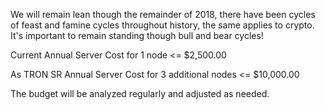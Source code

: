 We will remain lean though the remainder of 2018, there have been cycles of feast and famine cycles throughout history, the same applies to crypto. It's important to remain standing though bull and bear cycles!

Current Annual Server Cost for 1 node <= $2,500.00

As TRON SR Annual Server Cost for 3 additional nodes <= $10,000.00

The budget will be analyzed regularly and adjusted as needed.
